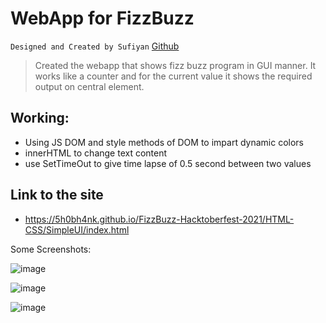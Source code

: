 # WebApp for FizzBuzz

`Designed and Created by Sufiyan` [Github](https://www.github.com/suffisme)

> Created the webapp that shows fizz buzz program in GUI manner.
> It works like a counter and for the current value it shows the required output on central element.

## Working:
- Using JS DOM and style methods of DOM to impart dynamic colors
- innerHTML to change text content 
- use SetTimeOut to give time lapse of 0.5 second between two values

## Link to the site 
- https://5h0bh4nk.github.io/FizzBuzz-Hacktoberfest-2021/HTML-CSS/SimpleUI/index.html

Some Screenshots:

![image](https://s3.amazonaws.com/hr-assets/0/1633499922-3ef3d0e4c9-Screenshot2021-10-06112726.jpg)

![image](https://s3.amazonaws.com/hr-assets/0/1633499975-45ec807809-Screenshot2021-10-06112745.jpg)

![image](https://s3.amazonaws.com/hr-assets/0/1633499984-2cbd018567-Screenshot2021-10-06112811.jpg)
